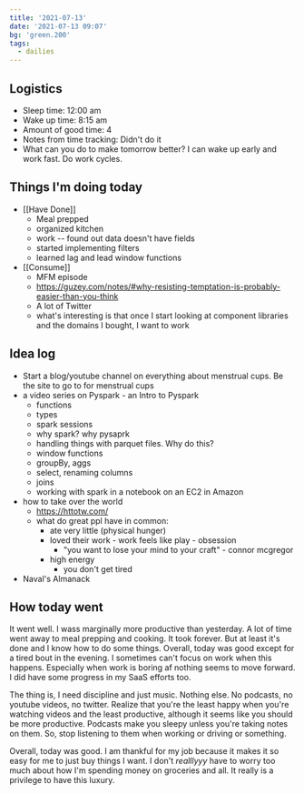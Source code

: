 ```yaml
---
title: '2021-07-13'
date: '2021-07-13 09:07'
bg: 'green.200'
tags:
  - dailies
---
```


## Logistics
- Sleep time: 12:00 am
- Wake up time: 8:15 am
- Amount of good time: 4
- Notes from time tracking: Didn't do it
- What can you do to make tomorrow better? I can wake up early and work fast. Do work cycles.

## Things I'm doing today

- [[Have Done]]
	- Meal prepped
	- organized kitchen
	- work -- found out data doesn't have fields
	- started implementing filters
	- learned lag and lead window functions
- [[Consume]]
	- MFM episode
	- https://guzey.com/notes/#why-resisting-temptation-is-probably-easier-than-you-think
	- A lot of Twitter
	- what's interesting is that once I start looking at component libraries and the domains I bought, I want to work

## Idea log
- Start a blog/youtube channel on everything about menstrual cups. Be the site to go to for menstrual cups
- a video series on Pyspark - an Intro to Pyspark
	- functions
	- types
	- spark sessions
	- why spark? why pysaprk
	- handling things with parquet files. Why do this?
	- window functions
	- groupBy, aggs
	- select, renaming columns
	- joins
	- working with spark in a notebook on an EC2 in Amazon
- how to take over the world
	- https://httotw.com/
	- what do great ppl have in common:
		- ate very little (physical hunger)
		- loved their work - work feels like play - obsession
			- "you want to lose your mind to your craft" - connor mcgregor
		- high energy
			- you don't get tired
- Naval's Almanack


## How today went

It went well. I wass marginally more productive than yesterday. A lot of time went away to meal prepping and cooking. It took forever. But at least it's done and I know how to do some things. Overall, today was good except for a tired bout in the evening. I sometimes can't focus on work when this happens. Especially when work is boring af nothing seems to move forward. I did have some progress in my SaaS efforts too.

The thing is, I need discipline and just music. Nothing else. No podcasts, no youtube videos, no twitter. Realize that you're the least happy when you're watching videos and the least productive, although it seems like you should be more productive. Podcasts make you sleepy unless you're taking notes on them. So, stop listening to them when working or driving or something.

Overall, today was good. I am thankful for my job because it makes it so easy for me to just buy things I want. I don't *realllyyy* have to worry too much about how I'm spending money on groceries and all. It really is a privilege to have this luxury.